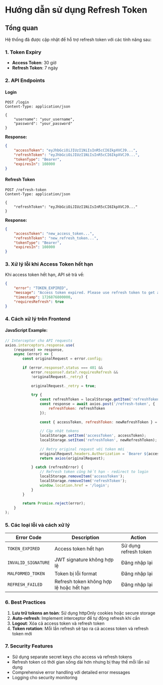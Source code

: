 # Hướng dẫn sử dụng Refresh Token

## Tổng quan
Hệ thống đã được cập nhật để hỗ trợ refresh token với các tính năng sau:

### 1. Token Expiry
- **Access Token**: 30 giờ
- **Refresh Token**: 7 ngày

### 2. API Endpoints

#### Login
```http
POST /login
Content-Type: application/json

{
    "username": "your_username",
    "password": "your_password"
}
```

**Response:**
```json
{
    "accessToken": "eyJhbGciOiJIUzI1NiIsInR5cCI6IkpXVCJ9...",
    "refreshToken": "eyJhbGciOiJIUzI1NiIsInR5cCI6IkpXVCJ9...",
    "tokenType": "Bearer",
    "expiresIn": 108000
}
```

#### Refresh Token
```http
POST /refresh-token
Content-Type: application/json

{
    "refreshToken": "eyJhbGciOiJIUzI1NiIsInR5cCI6IkpXVCJ9..."
}
```

**Response:**
```json
{
    "accessToken": "new_access_token...",
    "refreshToken": "new_refresh_token...",
    "tokenType": "Bearer",
    "expiresIn": 108000
}
```

### 3. Xử lý lỗi khi Access Token hết hạn

Khi access token hết hạn, API sẽ trả về:
```json
{
    "error": "TOKEN_EXPIRED",
    "message": "Access token expired. Please use refresh token to get a new access token.",
    "timestamp": 1726876800000,
    "requiresRefresh": true
}
```

### 4. Cách xử lý trên Frontend

#### JavaScript Example:
```javascript
// Interceptor cho API requests
axios.interceptors.response.use(
    (response) => response,
    async (error) => {
        const originalRequest = error.config;
        
        if (error.response?.status === 401 && 
            error.response?.data?.requiresRefresh && 
            !originalRequest._retry) {
            
            originalRequest._retry = true;
            
            try {
                const refreshToken = localStorage.getItem('refreshToken');
                const response = await axios.post('/refresh-token', {
                    refreshToken: refreshToken
                });
                
                const { accessToken, refreshToken: newRefreshToken } = response.data;
                
                // Cập nhật tokens
                localStorage.setItem('accessToken', accessToken);
                localStorage.setItem('refreshToken', newRefreshToken);
                
                // Retry original request với token mới
                originalRequest.headers.Authorization = `Bearer ${accessToken}`;
                return axios(originalRequest);
                
            } catch (refreshError) {
                // Refresh token cũng hết hạn - redirect to login
                localStorage.removeItem('accessToken');
                localStorage.removeItem('refreshToken');
                window.location.href = '/login';
            }
        }
        
        return Promise.reject(error);
    }
);
```

### 5. Các loại lỗi và cách xử lý

| Error Code | Description | Action |
|------------|-------------|---------|
| `TOKEN_EXPIRED` | Access token hết hạn | Sử dụng refresh token |
| `INVALID_SIGNATURE` | JWT signature không hợp lệ | Đăng nhập lại |
| `MALFORMED_TOKEN` | Token bị lỗi format | Đăng nhập lại |
| `REFRESH_FAILED` | Refresh token không hợp lệ hoặc hết hạn | Đăng nhập lại |

### 6. Best Practices

1. **Lưu trữ tokens an toàn**: Sử dụng httpOnly cookies hoặc secure storage
2. **Auto-refresh**: Implement interceptor để tự động refresh khi cần
3. **Logout**: Xóa cả access token và refresh token
4. **Token rotation**: Mỗi lần refresh sẽ tạo ra cả access token và refresh token mới

### 7. Security Features

- Sử dụng separate secret keys cho access và refresh tokens
- Refresh token có thời gian sống dài hơn nhưng bị thay thế mỗi lần sử dụng
- Comprehensive error handling với detailed error messages
- Logging cho security monitoring

